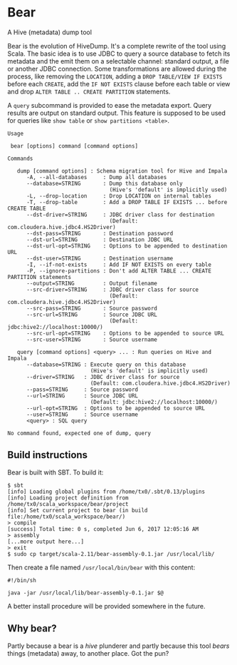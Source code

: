 # Bear
A Hive (metadata) dump tool

Bear is the evolution of HiveDump. It's a complete rewrite of the tool using Scala. The basic idea is to use JDBC to query a source database to fetch its metadata and the emit them on a selectable channel: standard output, a file or another JDBC connection. Some transformations are allowed during the process, like removing the `LOCATION`, adding a `DROP TABLE/VIEW IF EXISTS` before each `CREATE`, add the `IF NOT EXISTS` clause before each table or view and drop `ALTER TABLE .. CREATE PARTITION` statements.

A `query` subcommand is provided to ease the metadata export. Query results are output on standard output. This feature is supposed to be used for queries like `show table` or `show partitions <table>`.

```
Usage

 bear [options] command [command options]

Commands

   dump [command options] : Schema migration tool for Hive and Impala
      -A, --all-databases     : Dump all databases
      --database=STRING       : Dump this database only
                                (Hive's 'default' is implicitly used)
      -L, --drop-location     : Drop LOCATION on internal tables
      -T, --drop-table        : Add a DROP TABLE IF EXISTS ... before CREATE TABLE
      --dst-driver=STRING     : JDBC driver class for destination
                                (Default: com.cloudera.hive.jdbc4.HS2Driver)
      --dst-pass=STRING       : Destination password
      --dst-url=STRING        : Destination JDBC URL
      --dst-url-opt=STRING    : Options to be appended to destination URL
      --dst-user=STRING       : Destination username
      -I, --if-not-exists     : Add IF NOT EXISTS on every table
      -P, --ignore-partitions : Don't add ALTER TABLE ... CREATE PARTITION statements
      --output=STRING         : Output filename
      --src-driver=STRING     : JDBC driver class for source
                                (Default: com.cloudera.hive.jdbc4.HS2Driver)
      --src-pass=STRING       : Source password
      --src-url=STRING        : Source JDBC URL
                                (Default: jdbc:hive2://localhost:10000/)
      --src-url-opt=STRING    : Options to be appended to source URL
      --src-user=STRING       : Source username

   query [command options] <query> ... : Run queries on Hive and Impala
      --database=STRING : Execute query on this database
                          (Hive's 'default' is implicitly used)
      --driver=STRING   : JDBC driver class for source
                          (Default: com.cloudera.hive.jdbc4.HS2Driver)
      --pass=STRING     : Source password
      --url=STRING      : Source JDBC URL
                          (Default: jdbc:hive2://localhost:10000/)
      --url-opt=STRING  : Options to be appended to source URL
      --user=STRING     : Source username
      <query> : SQL query

No command found, expected one of dump, query
```
Build instructions
------------------
Bear is built with SBT. To build it:

```
$ sbt
[info] Loading global plugins from /home/tx0/.sbt/0.13/plugins
[info] Loading project definition from /home/tx0/scala_workspace/bear/project
[info] Set current project to bear (in build file:/home/tx0/scala_workspace/bear/)
> compile
[success] Total time: 0 s, completed Jun 6, 2017 12:05:16 AM
> assembly
[...more output here...]
> exit
$ sudo cp target/scala-2.11/bear-assembly-0.1.jar /usr/local/lib/
```
Then create a file named `/usr/local/bin/bear` with this content:

```
#!/bin/sh

java -jar /usr/local/lib/bear-assembly-0.1.jar $@
```
A better install procedure will be provided somewhere in the future.

Why bear?
---------

Partly because a bear is a *hive* plunderer and partly because this tool *bears* things (metadata) away, to another place. Got the pun?
